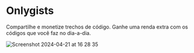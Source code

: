 # Onlygists

Compartilhe e monetize trechos de código. Ganhe uma renda extra com os códigos que você faz no dia-a-dia.

![Screenshot 2024-04-21 at 16 28 35](https://github.com/gabrielcaiana/onlygists/assets/26663338/5a459c52-52a8-487a-981b-7962c3df40a0)

